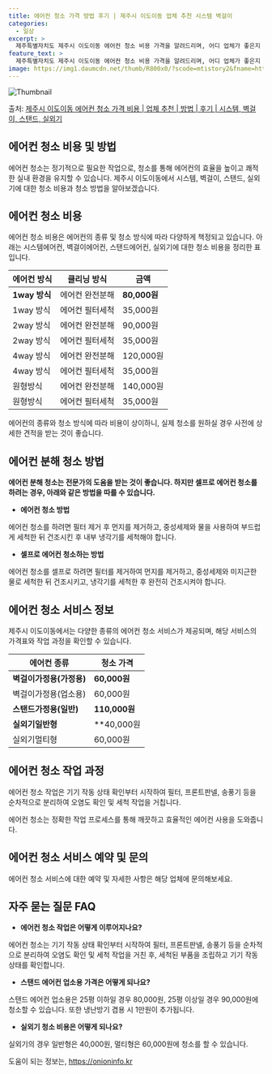 ```yaml
---
title: 에어컨 청소 가격 방법 후기 | 제주시 이도이동 업체 추천 시스템 벽걸이
categories:
  - 일상
excerpt: >
  제주특별자치도 제주시 이도이동 에어컨 청소 비용 가격을 알려드리며, 어디 업체가 좋은지 후기를 통해 알아보겠습니다. 현재 글에서는 시스템, 벽걸이, 스탠드, 실외기 각각에 대해 청소 비용이 나와 있으니 참고하시면 되겠습니다. 에어컨 분해 청소 방법 보기 👈 클릭셀프 에어컨 청소 방법 보기👈 클릭제주시 이도이동 에어컨 청소 비용시스템에어컨 방식클리닝방식금액1way 방식에어컨 완전분해80,000원1way 방식에어컨 필터세척35,000원2way 방식에어컨 완전분해90,000원2way 방식에어컨 필터세척35,000원4way 방식에어컨 완전분해120,000원4way 방식에어컨 필터세척35,000원원형방식에어컨 완전분해140,000원원형방식에어컨 필터세척35,000원에어컨 청소 견적 샘플 보기 👈 클릭에어컨 냄새의..
feature_text: >
  제주특별자치도 제주시 이도이동 에어컨 청소 비용 가격을 알려드리며, 어디 업체가 좋은지 후기를 통해 알아보겠습니다. 현재 글에서는 시스템, 벽걸이, 스탠드, 실외기 각각에 대해 청소 비용이 나와 있으니 참고하시면 되겠습니다. 에어컨 분해 청소 방법 보기 👈 클릭셀프 에어컨 청소 방법 보기👈 클릭제주시 이도이동 에어컨 청소 비용시스템에어컨 방식클리닝방식금액1way 방식에어컨 완전분해80,000원1way 방식에어컨 필터세척35,000원2way 방식에어컨 완전분해90,000원2way 방식에어컨 필터세척35,000원4way 방식에어컨 완전분해120,000원4way 방식에어컨 필터세척35,000원원형방식에어컨 완전분해140,000원원형방식에어컨 필터세척35,000원에어컨 청소 견적 샘플 보기 👈 클릭에어컨 냄새의..
image: https://img1.daumcdn.net/thumb/R800x0/?scode=mtistory2&fname=https%3A%2F%2Fblog.kakaocdn.net%2Fdn%2FboHdtn%2FbtsHvZ0AM4f%2FKcrFDkA7U74iZIGk35zv21%2Fimg.webp
---
```


![Thumbnail](https://img1.daumcdn.net/thumb/R800x0/?scode=mtistory2&fname=https%3A%2F%2Fblog.kakaocdn.net%2Fdn%2FboHdtn%2FbtsHvZ0AM4f%2FKcrFDkA7U74iZIGk35zv21%2Fimg.webp)

<p>출처: <a href="https://onioninfo.kr/entry/%EC%A0%9C%EC%A3%BC%EC%8B%9C-%EC%9D%B4%EB%8F%84%EC%9D%B4%EB%8F%99-%EC%97%90%EC%96%B4%EC%BB%A8-%EC%B2%AD%EC%86%8C-%EA%B0%80%EA%B2%A9-%EB%B9%84%EC%9A%A9-%EC%97%85%EC%B2%B4-%EC%B6%94%EC%B2%9C-%EB%B0%A9%EB%B2%95-%ED%9B%84%EA%B8%B0-%EC%8B%9C%EC%8A%A4%ED%85%9C-%EB%B2%BD%EA%B1%B8%EC%9D%B4-%EC%8A%A4%ED%83%A0%EB%93%9C-%EC%8B%A4%EC%99%B8%EA%B8%B0" rel="dofollow">제주시 이도이동 에어컨 청소 가격 비용 | 업체 추천 | 방법 | 후기 | 시스템, 벽걸이, 스탠드, 실외기</a> </p>

## 에어컨 청소 비용 및 방법

에어컨 청소는 정기적으로 필요한 작업으로, 청소를 통해 에어컨의 효율을 높이고 쾌적한 실내 환경을 유지할 수 있습니다. 제주시 이도이동에서
시스템, 벽걸이, 스탠드, 실외기에 대한 청소 비용과 청소 방법을 알아보겠습니다.

## 에어컨 청소 비용

에어컨 청소 비용은 에어컨의 종류 및 청소 방식에 따라 다양하게 책정되고 있습니다. 아래는 시스템에어컨, 벽걸이에어컨, 스탠드에어컨,
실외기에 대한 청소 비용을 정리한 표입니다.

에어컨 방식 | 클리닝 방식 | 금액  
---|---|---  
**1way 방식** | 에어컨 완전분해 | **80,000원**  
1way 방식 | 에어컨 필터세척 | 35,000원  
2way 방식 | 에어컨 완전분해 | 90,000원  
2way 방식 | 에어컨 필터세척 | 35,000원  
4way 방식 | 에어컨 완전분해 | 120,000원  
4way 방식 | 에어컨 필터세척 | 35,000원  
원형방식 | 에어컨 완전분해 | 140,000원  
원형방식 | 에어컨 필터세척 | 35,000원  
  
에어컨의 종류와 청소 방식에 따라 비용이 상이하니, 실제 청소를 원하실 경우 사전에 상세한 견적을 받는 것이 좋습니다.

## 에어컨 분해 청소 방법

**에어컨 분해 청소는 전문가의 도움을 받는 것이 좋습니다. 하지만 셀프로 에어컨 청소를 하려는 경우, 아래와 같은 방법을 따를 수
있습니다.**

  * **에어컨 청소 방법**

에어컨 청소를 하려면 필터 제거 후 먼지를 제거하고, 중성세제와 물을 사용하여 부드럽게 세척한 뒤 건조시킨 후 내부 냉각기를 세척해야
합니다.

  * **셀프로 에어컨 청소하는 방법**

에어컨 청소를 셀프로 하려면 필터를 제거하여 먼지를 제거하고, 중성세제와 미지근한 물로 세척한 뒤 건조시키고, 냉각기를 세척한 후 완전히
건조시켜야 합니다.

## 에어컨 청소 서비스 정보

제주시 이도이동에서는 다양한 종류의 에어컨 청소 서비스가 제공되며, 해당 서비스의 가격표와 작업 과정을 확인할 수 있습니다.

에어컨 종류 | 청소 가격  
---|---  
**벽걸이가정용(가정용)** | **60,000원**  
벽걸이가정용(업소용) | 60,000원  
**스탠드가정용(일반)** | **110,000원**  
**실외기일반형** | **40,000원  
실외기멀티형 | 60,000원  
  
## 에어컨 청소 작업 과정

에어컨 청소 작업은 기기 작동 상태 확인부터 시작하여 필터, 프론트판넬, 송풍기 등을 순차적으로 분리하여 오염도 확인 및 세척 작업을
거칩니다.

에어컨 청소는 정확한 작업 프로세스를 통해 깨끗하고 효율적인 에어컨 사용을 도와줍니다.

## 에어컨 청소 서비스 예약 및 문의

에어컨 청소 서비스에 대한 예약 및 자세한 사항은 해당 업체에 문의해보세요.

## 자주 묻는 질문 FAQ

  * **에어컨 청소 작업은 어떻게 이루어지나요?**

에어컨 청소는 기기 작동 상태 확인부터 시작하여 필터, 프론트판넬, 송풍기 등을 순차적으로 분리하여 오염도 확인 및 세척 작업을 거친 후,
세척된 부품을 조립하고 기기 작동 상태를 확인합니다.

  * **스탠드 에어컨 업소용 가격은 어떻게 되나요?**

스탠드 에어컨 업소용은 25평 이하일 경우 80,000원, 25평 이상일 경우 90,000원에 청소할 수 있습니다. 또한 냉난방기 겸용 시
1만원이 추가됩니다.

  * **실외기 청소 비용은 어떻게 되나요?**

실외기의 경우 일반형은 40,000원, 멀티형은 60,000원에 청소를 할 수 있습니다.

 

도움이 되는 정보는, <a href="https://onioninfo.kr" rel="dofollow">https://onioninfo.kr</a>


